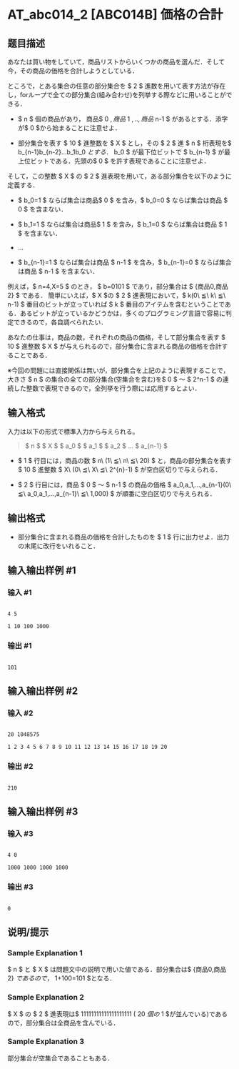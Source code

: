 # AT_abc014_2 [ABC014B] 価格の合計

## 题目描述

[problemUrl]: https://atcoder.jp/contests/abc014/tasks/abc014_2

 あなたは買い物をしていて，商品リストからいくつかの商品を選んだ．そして今，その商品の価格を合計しようとしている．

 ところで，とある集合の任意の部分集合を $ 2 $ 進数を用いて表す方法が存在し，forループで全ての部分集合(組み合わせ)を列挙する際などに用いることができる．

- $ n $ 個の商品があり， 商品$ 0 $,商品$ 1 $,..,商品$ n-1 $ があるとする．添字が$ 0 $から始まることに注意せよ．
- 部分集合を表す $ 10 $ 進整数を $ X $ とし，その $ 2 $ 進 $ n $ 桁表現を$ b_{n-1}b_{n-2}...b_1b_0 $とする．$ b_0 $ が最下位ビットで $ b_{n-1} $ が最上位ビットである．先頭の$ 0 $ を許す表現であることに注意せよ．

そして，この整数 $ X $ の $ 2 $ 進表現を用いて，ある部分集合を以下のように定義する．

- $ b_0=1 $ ならば集合は商品$ 0 $ を含み，$ b_0=0 $ ならば集合は商品 $ 0 $ を含まない．
- $ b_1=1 $ ならば集合は商品$ 1 $ を含み，$ b_1=0 $ ならば集合は商品 $ 1 $ を含まない．
- ...
- $ b_{n-1}=1 $ ならば集合は商品 $ n-1 $ を含み，$ b_{n-1}=0 $ ならば集合は商品 $ n-1 $ を含まない．

例えば，$ n=4,X=5 $ のとき， $ b=0101 $ であり，部分集合は $ \{商品0,商品2\} $ である． 簡単にいえば，$ X $の $ 2 $ 進表現において，$ k(0\ ≦\ k\ ≦\ n-1) $ 番目のビットが立っていれば $ k $ 番目のアイテムを含むということである．あるビットが立っているかどうかは，多くのプログラミング言語で容易に判定できるので，各自調べられたい．

 あなたの仕事は，商品の数，それぞれの商品の価格，そして部分集合を表す $ 10 $ 進整数 $ X $ が与えられるので，部分集合に含まれる商品の価格を合計することである．

 ※今回の問題には直接関係は無いが，部分集合を上記のように表現することで，大きさ $ n $ の集合の全ての部分集合(空集合を含む)を$ 0 $ ～ $ 2^n-1 $ の連続した整数で表現できるので，全列挙を行う際には応用するとよい．

## 输入格式

入力は以下の形式で標準入力から与えられる。

> $ n $ $ X $ $ a_0 $ $ a_1 $ $ a_2 $ ... $ a_{n-1} $

- $ 1 $ 行目には，商品の数 $ n\ (1\ ≦\ n\ ≦\ 20) $ と，商品の部分集合を表す $ 10 $ 進整数 $ X\ (0\ ≦\ X\ ≦\ 2^{n}-1) $ が空白区切りで与えられる．
- $ 2 $ 行目には，商品 $ 0 $ ～ $ n-1 $ の商品の価格 $ a_0,a_1,...,a_{n-1}(0\ ≦\ a_0,a_1,...,a_{n-1}\ ≦\ 1,000) $ が順番に空白区切りで与えられる．

## 输出格式

- 部分集合に含まれる商品の価格を合計したものを $ 1 $ 行に出力せよ．出力の末尾に改行をいれること．

## 输入输出样例 #1

### 输入 #1

```
4 5
1 10 100 1000
```

### 输出 #1

```
101
```

## 输入输出样例 #2

### 输入 #2

```
20 1048575
1 2 3 4 5 6 7 8 9 10 11 12 13 14 15 16 17 18 19 20
```

### 输出 #2

```
210
```

## 输入输出样例 #3

### 输入 #3

```
4 0
1000 1000 1000 1000
```

### 输出 #3

```
0
```

## 说明/提示

### Sample Explanation 1

$ n $ と $ X $ は問題文中の説明で用いた値である．部分集合は$ \{商品0,商品2\} $であるので，$ 1+100=101 $となる．

### Sample Explanation 2

$ X $ の $ 2 $ 進表現は$ 11111111111111111111 $($ 20 $個の$ 1 $が並んでいる)であるので，部分集合は全商品を含んでいる．

### Sample Explanation 3

部分集合が空集合であることもある．